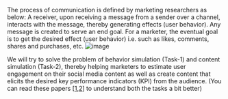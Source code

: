The process of communication is defined by marketing researchers as below:
A receiver, upon receiving a message from a sender over a channel, interacts with the message,
thereby generating effects (user behavior). Any message is created to serve an end goal. For a
marketer, the eventual goal is to get the desired effect (user behavior) i.e. such as likes,
comments, shares and purchases, etc.
![image](https://github.com/royrishi06/Behaviour-and-Content-Simulation/assets/120101553/74f05460-01b0-4f5b-8b7f-9a6fee76eb35)

We will try to solve the problem of behavior simulation (Task-1) and content
simulation (Task-2), thereby helping marketers to estimate user engagement on their social
media content as well as create content that elicits the desired key performance indicators (KPI)
from the audience.
(You can read these papers [[1](https://arxiv.org/abs/2311.10995),[2](https://arxiv.org/abs/2309.00359)] to understand both the tasks a bit better)

